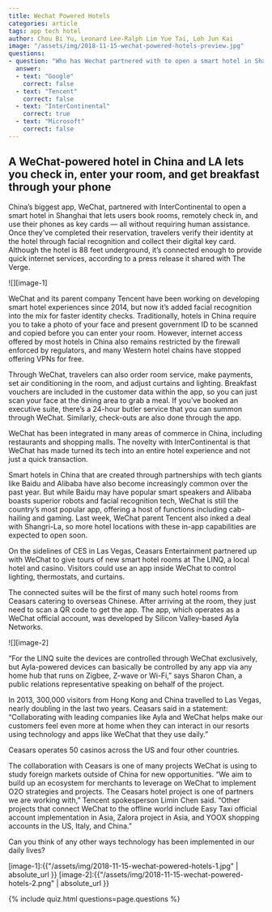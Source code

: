 ```yaml
---
title: Wechat Powered Hotels
categories: article
tags: app tech hotel
author: Chou Bi Yu, Leonard Lee-Ralph Lim Yue Tai, Loh Jun Kai
image: "/assets/img/2018-11-15-wechat-powered-hotels-preview.jpg"
questions:
- question: "Who has Wechat partnered with to open a smart hotel in Shanghai?"
  answer:
  - text: "Google"
    correct: false
  - text: "Tencent"
    correct: false
  - text: "InterContinental"
    correct: true
  - text: "Microsoft"
    correct: false
---
```

## **A WeChat-powered hotel in China and LA lets you check in, enter your room, and get breakfast through your phone**
China’s biggest app, WeChat, partnered with InterContinental to open a smart hotel in Shanghai that lets users book rooms, remotely check in, and use their phones as key cards — all without requiring human assistance. Once they’ve completed their reservation, travelers verify their identity at the hotel through facial recognition and collect their digital key card. Although the hotel is 88 feet underground, it’s connected enough to provide quick internet services, according to a press release it shared with The Verge.

![][image-1]

WeChat and its parent company Tencent have been working on developing smart hotel experiences since 2014, but now it’s added facial recognition into the mix for faster identity checks. Traditionally, hotels in China require you to take a photo of your face and present government ID to be scanned and copied before you can enter your room. However, internet access offered by most hotels in China also remains restricted by the firewall enforced by regulators, and many Western hotel chains have stopped offering VPNs for free.

Through WeChat, travelers can also order room service, make payments, set air conditioning in the room, and adjust curtains and lighting. Breakfast vouchers are included in the customer data within the app, so you can just scan your face at the dining area to grab a meal. If you’ve booked an executive suite, there’s a 24-hour butler service that you can summon through WeChat. Similarly, check-outs are also done through the app.

WeChat has been integrated in many areas of commerce in China, including restaurants and shopping malls. The novelty with InterContinental is that WeChat has made turned its tech into an entire hotel experience and not just a quick transaction.

Smart hotels in China that are created through partnerships with tech giants like Baidu and Alibaba have also become increasingly common over the past year. But while Baidu may have popular smart speakers and Alibaba boasts superior robots and facial recognition tech, WeChat is still the country’s most popular app, offering a host of functions including cab-hailing and gaming. Last week, WeChat parent Tencent also inked a deal with Shangri-La, so more hotel locations with these in-app capabilities are expected to open soon.

On the sidelines of CES in Las Vegas, Ceasars Entertainment partnered up with WeChat to give tours of new smart hotel rooms at The LINQ, a local hotel and casino. Visitors could use an app inside WeChat to control lighting, thermostats, and curtains.

The connected suites will be the first of many such hotel rooms from Ceasars catering to overseas Chinese. After arriving at the room, they just need to scan a QR code to get the app. The app, which operates as a WeChat official account, was developed by Silicon Valley-based Ayla Networks.

![][image-2]

“For the LINQ suite the devices are controlled through WeChat exclusively, but Ayla-powered devices can basically be controlled by any app via any home hub that runs on Zigbee, Z-wave or Wi-Fi,” says Sharon Chan, a public relations representative speaking on behalf of the project.

In 2013, 300,000 visitors from Hong Kong and China travelled to Las Vegas, nearly doubling in the last two years. Ceasars said in a statement: “Collaborating with leading companies like Ayla and WeChat helps make our customers feel even more at home when they can interact in our resorts using technology and apps like WeChat that they use daily.”

Ceasars operates 50 casinos across the US and four other countries.

The collaboration with Ceasars is one of many projects WeChat is using to study foreign markets outside of China for new opportunities. “We aim to build up an ecosystem for merchants to leverage on WeChat to implement O2O strategies and projects. The Ceasars hotel project is one of partners we are working with,” Tencent spokesperson Limin Chen said. “Other projects that connect WeChat to the offline world include Easy Taxi official account implementation in Asia, Zalora project in Asia, and YOOX shopping accounts in the US, Italy, and China.”

Can you think of any other ways technology has been implemented in our daily lives?

[image-1]:{{"/assets/img/2018-11-15-wechat-powered-hotels-1.jpg" | absolute_url }}
[image-2]:{{"/assets/img/2018-11-15-wechat-powered-hotels-2.png" | absolute_url }}

{% include quiz.html questions=page.questions %}